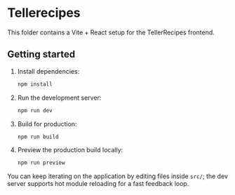 # Tellerecipes

This folder contains a Vite + React setup for the TellerRecipes frontend.

## Getting started

1. Install dependencies:
   ```bash
   npm install
   ```
2. Run the development server:
   ```bash
   npm run dev
   ```
3. Build for production:
   ```bash
   npm run build
   ```
4. Preview the production build locally:
   ```bash
   npm run preview
   ```

You can keep iterating on the application by editing files inside `src/`; the dev server supports hot module reloading for a fast feedback loop.
